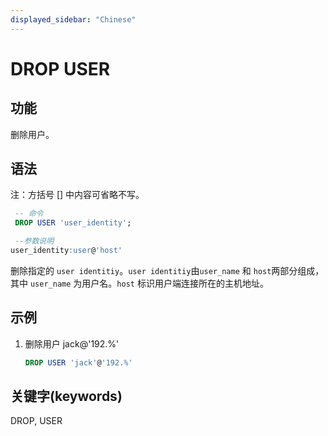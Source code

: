 ```yaml
---
displayed_sidebar: "Chinese"
---
```


# DROP USER

## 功能

删除用户。

## 语法

注：方括号 [] 中内容可省略不写。

```sql
 -- 命令
 DROP USER 'user_identity';

 --参数说明
user_identity:user@'host'
```

 删除指定的 `user identitiy`。`user identitiy`由`user_name` 和 `host`两部分组成，其中 `user_name` 为用户名。`host` 标识用户端连接所在的主机地址。

## 示例

1. 删除用户 jack@'192.%'

    ```sql
    DROP USER 'jack'@'192.%'
    ```

## 关键字(keywords)

DROP, USER

